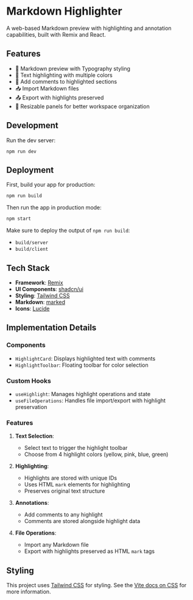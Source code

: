 # Markdown Highlighter

A web-based Markdown preview with highlighting and annotation capabilities, built with Remix and React.

## Features

- 📝 Markdown preview with Typography styling
- 🎨 Text highlighting with multiple colors
- 💭 Add comments to highlighted sections
- 📥 Import Markdown files
- 📤 Export with highlights preserved
- 📏 Resizable panels for better workspace organization

## Development

Run the dev server:

```shellscript
npm run dev
```

## Deployment

First, build your app for production:

```sh
npm run build
```

Then run the app in production mode:

```sh
npm start
```

Make sure to deploy the output of `npm run build`:
- `build/server`
- `build/client`

## Tech Stack

- **Framework**: [Remix](https://remix.run/docs)
- **UI Components**: [shadcn/ui](https://ui.shadcn.com/)
- **Styling**: [Tailwind CSS](https://tailwindcss.com/)
- **Markdown**: [marked](https://marked.js.org/)
- **Icons**: [Lucide](https://lucide.dev/)

## Implementation Details

### Components
- `HighlightCard`: Displays highlighted text with comments
- `HighlightToolbar`: Floating toolbar for color selection

### Custom Hooks
- `useHighlight`: Manages highlight operations and state
- `useFileOperations`: Handles file import/export with highlight preservation

### Features
1. **Text Selection**:
   - Select text to trigger the highlight toolbar
   - Choose from 4 highlight colors (yellow, pink, blue, green)

2. **Highlighting**:
   - Highlights are stored with unique IDs
   - Uses HTML `mark` elements for highlighting
   - Preserves original text structure

3. **Annotations**:
   - Add comments to any highlight
   - Comments are stored alongside highlight data

4. **File Operations**:
   - Import any Markdown file
   - Export with highlights preserved as HTML `mark` tags

## Styling

This project uses [Tailwind CSS](https://tailwindcss.com/) for styling. See the [Vite docs on CSS](https://vitejs.dev/guide/features.html#css) for more information.
